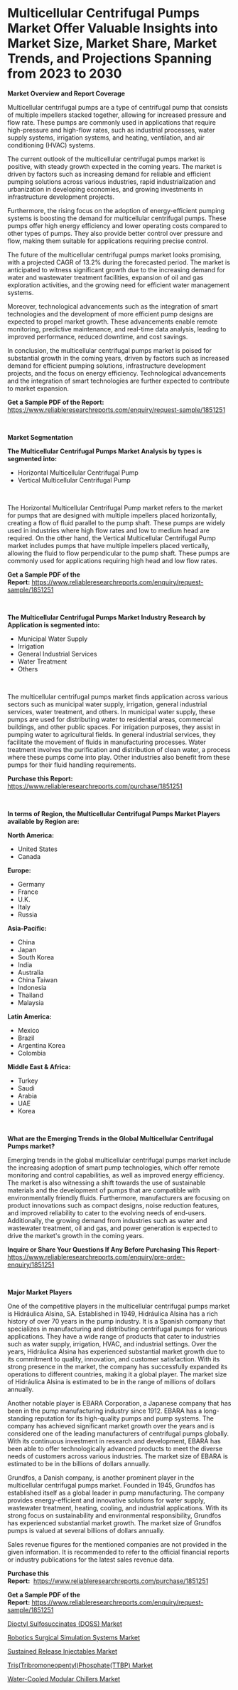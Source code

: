 <p><h1>Multicellular Centrifugal Pumps Market Offer Valuable Insights into Market Size, Market Share, Market Trends, and Projections Spanning from 2023 to 2030</h1></p><p><strong>Market Overview and Report Coverage</strong></p>
<p><p>Multicellular centrifugal pumps are a type of centrifugal pump that consists of multiple impellers stacked together, allowing for increased pressure and flow rate. These pumps are commonly used in applications that require high-pressure and high-flow rates, such as industrial processes, water supply systems, irrigation systems, and heating, ventilation, and air conditioning (HVAC) systems.</p><p>The current outlook of the multicellular centrifugal pumps market is positive, with steady growth expected in the coming years. The market is driven by factors such as increasing demand for reliable and efficient pumping solutions across various industries, rapid industrialization and urbanization in developing economies, and growing investments in infrastructure development projects.</p><p>Furthermore, the rising focus on the adoption of energy-efficient pumping systems is boosting the demand for multicellular centrifugal pumps. These pumps offer high energy efficiency and lower operating costs compared to other types of pumps. They also provide better control over pressure and flow, making them suitable for applications requiring precise control.</p><p>The future of the multicellular centrifugal pumps market looks promising, with a projected CAGR of 13.2% during the forecasted period. The market is anticipated to witness significant growth due to the increasing demand for water and wastewater treatment facilities, expansion of oil and gas exploration activities, and the growing need for efficient water management systems.</p><p>Moreover, technological advancements such as the integration of smart technologies and the development of more efficient pump designs are expected to propel market growth. These advancements enable remote monitoring, predictive maintenance, and real-time data analysis, leading to improved performance, reduced downtime, and cost savings.</p><p>In conclusion, the multicellular centrifugal pumps market is poised for substantial growth in the coming years, driven by factors such as increased demand for efficient pumping solutions, infrastructure development projects, and the focus on energy efficiency. Technological advancements and the integration of smart technologies are further expected to contribute to market expansion.</p></p>
<p><strong>Get a Sample PDF of the Report:</strong> <a href="https://www.reliableresearchreports.com/enquiry/request-sample/1851251">https://www.reliableresearchreports.com/enquiry/request-sample/1851251</a></p>
<p>&nbsp;</p>
<p><strong>Market Segmentation</strong></p>
<p><strong>The Multicellular Centrifugal Pumps Market Analysis by types is segmented into:</strong></p>
<p><ul><li>Horizontal Multicellular Centrifugal Pump</li><li>Vertical Multicellular Centrifugal Pump</li></ul></p>
<p>&nbsp;</p>
<p><p>The Horizontal Multicellular Centrifugal Pump market refers to the market for pumps that are designed with multiple impellers placed horizontally, creating a flow of fluid parallel to the pump shaft. These pumps are widely used in industries where high flow rates and low to medium head are required. On the other hand, the Vertical Multicellular Centrifugal Pump market includes pumps that have multiple impellers placed vertically, allowing the fluid to flow perpendicular to the pump shaft. These pumps are commonly used for applications requiring high head and low flow rates.</p></p>
<p><strong>Get a Sample PDF of the Report:</strong>&nbsp;<a href="https://www.reliableresearchreports.com/enquiry/request-sample/1851251">https://www.reliableresearchreports.com/enquiry/request-sample/1851251</a></p>
<p>&nbsp;</p>
<p><strong>The Multicellular Centrifugal Pumps Market Industry Research by Application is segmented into:</strong></p>
<p><ul><li>Municipal Water Supply</li><li>Irrigation</li><li>General Industrial Services</li><li>Water Treatment</li><li>Others</li></ul></p>
<p>&nbsp;</p>
<p><p>The multicellular centrifugal pumps market finds application across various sectors such as municipal water supply, irrigation, general industrial services, water treatment, and others. In municipal water supply, these pumps are used for distributing water to residential areas, commercial buildings, and other public spaces. For irrigation purposes, they assist in pumping water to agricultural fields. In general industrial services, they facilitate the movement of fluids in manufacturing processes. Water treatment involves the purification and distribution of clean water, a process where these pumps come into play. Other industries also benefit from these pumps for their fluid handling requirements.</p></p>
<p><strong>Purchase this Report:</strong>&nbsp; <a href="https://www.reliableresearchreports.com/purchase/1851251">https://www.reliableresearchreports.com/purchase/1851251</a></p>
<p>&nbsp;</p>
<p><strong>In terms of Region, the Multicellular Centrifugal Pumps Market Players available by Region are:</strong></p>
<p>
    <p> <strong> North America: </strong>
        <ul>
            <li>United States</li>
            <li>Canada</li>
        </ul>
        </p> 
    <p> <strong> Europe: </strong>
        <ul>
            <li>Germany</li>
            <li>France</li>
            <li>U.K.</li>
            <li>Italy</li>
            <li>Russia</li>
        </ul>
        </p> 
    <p> <strong> Asia-Pacific: </strong>
        <ul>
            <li>China</li>
            <li>Japan</li>
            <li>South Korea</li>
            <li>India</li>
            <li>Australia</li>
            <li>China Taiwan</li>
            <li>Indonesia</li>
            <li>Thailand</li>
            <li>Malaysia</li>
        </ul>
        </p> 
    <p> <strong> Latin America: </strong>
        <ul>
            <li>Mexico</li>
            <li>Brazil</li>
            <li>Argentina Korea</li>
            <li>Colombia</li>
        </ul>
        </p> 
    <p> <strong> Middle East & Africa: </strong>
        <ul>
            <li>Turkey</li>
            <li>Saudi</li>
            <li>Arabia</li>
            <li>UAE</li>
            <li>Korea</li>
        </ul>
    </p>
    </p>
<p>&nbsp;</p>
<p><strong>What are the Emerging Trends in the Global Multicellular Centrifugal Pumps market?</strong></p>
<p><p>Emerging trends in the global multicellular centrifugal pumps market include the increasing adoption of smart pump technologies, which offer remote monitoring and control capabilities, as well as improved energy efficiency. The market is also witnessing a shift towards the use of sustainable materials and the development of pumps that are compatible with environmentally friendly fluids. Furthermore, manufacturers are focusing on product innovations such as compact designs, noise reduction features, and improved reliability to cater to the evolving needs of end-users. Additionally, the growing demand from industries such as water and wastewater treatment, oil and gas, and power generation is expected to drive the market's growth in the coming years.</p></p>
<p><strong>Inquire or Share Your Questions If Any Before Purchasing This Report</strong>- <a href="https://www.reliableresearchreports.com/enquiry/pre-order-enquiry/1851251">https://www.reliableresearchreports.com/enquiry/pre-order-enquiry/1851251</a></p>
<p>&nbsp;</p>
<p><strong>Major Market Players</strong></p>
<p><p>One of the competitive players in the multicellular centrifugal pumps market is Hidráulica Alsina, SA. Established in 1949, Hidráulica Alsina has a rich history of over 70 years in the pump industry. It is a Spanish company that specializes in manufacturing and distributing centrifugal pumps for various applications. They have a wide range of products that cater to industries such as water supply, irrigation, HVAC, and industrial settings. Over the years, Hidráulica Alsina has experienced substantial market growth due to its commitment to quality, innovation, and customer satisfaction. With its strong presence in the market, the company has successfully expanded its operations to different countries, making it a global player. The market size of Hidráulica Alsina is estimated to be in the range of millions of dollars annually.</p><p>Another notable player is EBARA Corporation, a Japanese company that has been in the pump manufacturing industry since 1912. EBARA has a long-standing reputation for its high-quality pumps and pump systems. The company has achieved significant market growth over the years and is considered one of the leading manufacturers of centrifugal pumps globally. With its continuous investment in research and development, EBARA has been able to offer technologically advanced products to meet the diverse needs of customers across various industries. The market size of EBARA is estimated to be in the billions of dollars annually.</p><p>Grundfos, a Danish company, is another prominent player in the multicellular centrifugal pumps market. Founded in 1945, Grundfos has established itself as a global leader in pump manufacturing. The company provides energy-efficient and innovative solutions for water supply, wastewater treatment, heating, cooling, and industrial applications. With its strong focus on sustainability and environmental responsibility, Grundfos has experienced substantial market growth. The market size of Grundfos pumps is valued at several billions of dollars annually.</p><p>Sales revenue figures for the mentioned companies are not provided in the given information. It is recommended to refer to the official financial reports or industry publications for the latest sales revenue data.</p></p>
<p><strong>Purchase this Report:</strong>&nbsp;&nbsp;<a href="https://www.reliableresearchreports.com/purchase/1851251">https://www.reliableresearchreports.com/purchase/1851251</a></p>
<p></p>
<p><strong>Get a Sample PDF of the Report:</strong>&nbsp;<a href="https://www.reliableresearchreports.com/enquiry/request-sample/1851251">https://www.reliableresearchreports.com/enquiry/request-sample/1851251</a></p>
<p><p><a href="https://medium.com/@melissahaag/dioctyl-sulfosuccinates-doss-market-comprehensive-assessment-by-type-application-and-geography-542e5dbf4f6a">Dioctyl Sulfosuccinates (DOSS) Market</a></p><p><a href="https://www.linkedin.com/pulse/robotics-surgical-simulation-systems-market-research-report-srpke/">Robotics Surgical Simulation Systems Market</a></p><p><a href="https://www.linkedin.com/pulse/sustained-release-injectables-market-size-share-amp-trends-mdl8e/">Sustained Release Injectables Market</a></p><p><a href="https://medium.com/@efrenmuller/tris-tribromoneopentyl-phosphate-ttbp-market-share-evolution-and-market-growth-trends-2023-2030-02b2faa27962">Tris(Tribromoneopentyl)Phosphate(TTBP) Market</a></p><p><a href="https://www.linkedin.com/pulse/water-cooled-modular-chillers-market-research-report-unlocks-ipmge/">Water-Cooled Modular Chillers Market</a></p></p>